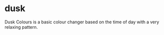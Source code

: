 # dusk
Dusk Colours is a basic colour changer based on the time of day with a very relaxing pattern.
